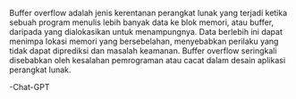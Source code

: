 Buffer overflow adalah jenis kerentanan perangkat lunak yang terjadi ketika sebuah program menulis lebih banyak data ke blok memori, atau buffer, daripada yang dialokasikan untuk menampungnya. Data berlebih ini dapat menimpa lokasi memori yang bersebelahan, menyebabkan perilaku yang tidak dapat diprediksi dan masalah keamanan. Buffer overflow seringkali disebabkan oleh kesalahan pemrograman atau cacat dalam desain aplikasi perangkat lunak.

-Chat-GPT
